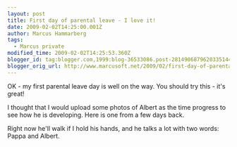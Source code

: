 ```yaml
---
layout: post
title: First day of parental leave - I love it!
date: 2009-02-02T14:25:00.001Z
author: Marcus Hammarberg
tags:
  - Marcus private
modified_time: 2009-02-02T14:25:53.360Z
blogger_id: tag:blogger.com,1999:blog-36533086.post-2814906879620335144
blogger_orig_url: http://www.marcusoft.net/2009/02/first-day-of-parental-leave-i-love-it.html
---
```


OK - my first parental leave day is well on the way. You should try this - it's great!

I thought that I would upload some photos of Albert as the time progress to see how he is developing. Here is one from a few days back.

Right now he'll walk if I hold his hands, and he talks a lot with two words: Pappa and Albert.

